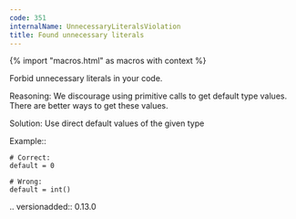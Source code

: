 ```yaml
---
code: 351
internalName: UnnecessaryLiteralsViolation
title: Found unnecessary literals
---
```


{% import "macros.html" as macros with context %}

Forbid unnecessary literals in your code.

Reasoning: We discourage using primitive calls to get default type
values. There are better ways to get these values.

Solution: Use direct default values of the given type

Example::

    # Correct:
    default = 0
    
    # Wrong:
    default = int()

.. versionadded:: 0.13.0